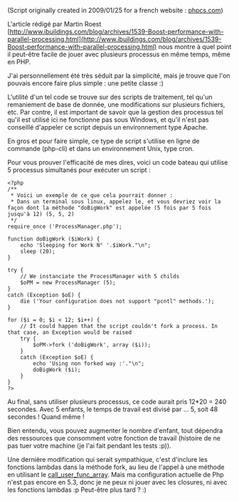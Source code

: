 (Script originally created in 2009/01/25 for a french website : [phpcs.com](http://phpcs.com "PHP CS"))

L'article rédigé par Martin Roest [http://www.ibuildings.com/blog/archives/1539-Boost-performance-with-parallel-processing.html](http://www.ibuildings.com/blog/archives/1539-Boost-performance-with-parallel-processing.html) nous montre à quel point il peut-être facile de jouer avec plusieurs processus en même temps, même en PHP.

J'ai personnellement été très séduit par la simplicité, mais je trouve que l'on pouvais encore faire plus simple : une petite classe :)

L'utilité d'un tel code se trouve sur des scripts de traitement, tel qu'un remaniement de base de donnée, une modifications sur plusieurs fichiers, etc. Par contre, il est important de savoir que la gestion des processus tel qu'il est utilisé ici ne fonctionne pas sous Windows, et qu'il n'est pas conseillé d'appeler ce script depuis un environnement type Apache.

En gros et pour faire simple, ce type de script s'utilise en ligne de commande (php-cli) et dans un environnement Unix, type cron.

Pour vous prouver l'efficacité de mes dires, voici un code bateau qui utilise 5 processus simultanés pour exécuter un script :

	<?php
	/**
	 * Voici un exemple de ce que cela pourrait donner :
	 * Dans un terminal sous linux, appelez le, et vous devriez voir la façon dont la méthode "doBigWork" est appelée (5 fois par 5 fois jusqu'à 12) (5, 5, 2)
	 */
	require_once ('ProcessManager.php');
	
	function doBigWork ($iWork) {
		echo 'Sleeping for Work N° '.$iWork."\n";
		sleep (20);
	}
	
	try {
		// We instanciate the ProcessManager with 5 childs
		$oPM = new ProcessManager (5);
	}
	catch (Exception $oE) {
		die ('Your configuration does not support "pcntl" methods.');
	}
	
	for ($i = 0; $i < 12; $i++) {
		// It could happen that the script couldn't fork a process. In that case, an Exception would be raised
		try {
			$oPM->fork ('doBigWork', array ($i));
		}
		catch (Exception $oE) {
			echo 'Using non forked way :'."\n";
			doBigWork ($i);
		}
	}
	?>

Au final, sans utiliser plusieurs processus, ce code aurait pris 12*20 = 240 secondes.
Avec 5 enfants, le temps de travail est divisé par ... 5, soit 48 secondes ! Quand même !

Bien entendu, vous pouvez augmenter le nombre d'enfant, tout dépendra des ressources que consomment votre fonction de travail (histoire de ne pas tuer votre machine (je l'ai fait pendant les tests :p)).

Une dernière modification qui serait sympathique, c'est d'inclure les fonctions lambdas dans la méthode fork, au lieu de l'appel à une méthode en utilisant le [call_user_func_array](http://fr2.php.net/call_user_func_array). Mais ma configuration actuelle de Php n'est pas encore en 5.3, donc je ne peux ni jouer avec les closures, ni avec les fonctions lambdas :p Peut-être plus tard ? :)
